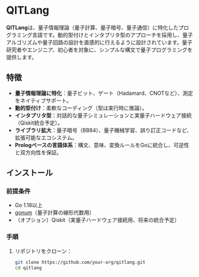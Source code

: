 # QITLang

**QITLang**は、量子情報理論（量子計算、量子暗号、量子通信）に特化したプログラミング言語です。動的型付けとインタプリタ型のアプローチを採用し、量子アルゴリズムや量子回路の設計を直感的に行えるように設計されています。量子研究者やエンジニア、初心者を対象に、シンプルな構文で量子プログラミングを提供します。

## 特徴

- **量子情報理論に特化**：量子ビット、ゲート（Hadamard、CNOTなど）、測定をネイティブサポート。
- **動的型付け**：柔軟なコーディング（型は実行時に推論）。
- **インタプリタ型**：対話的な量子シミュレーションと実量子ハードウェア接続（Qiskit統合予定）。
- **ライブラリ拡大**：量子暗号（BB84）、量子機械学習、誤り訂正コードなど、拡張可能なエコシステム。
- **Prologベースの言語体系**：構文、意味、変換ルールをGoに統合し、可逆性と双方向性を保証。

## インストール

### 前提条件
- Go 1.18以上
- [gonum](https://github.com/gonum/gonum)（量子計算の線形代数用）
- （オプション）Qiskit（実量子ハードウェア接続用、将来の統合予定）

### 手順
1. リポジトリをクローン：
   ```bash
   git clone https://github.com/your-org/qitlang.git
   cd qitlang

